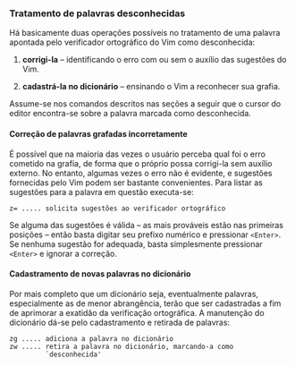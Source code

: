 ### Tratamento de palavras desconhecidas

Há basicamente duas operações possíveis no tratamento de uma palavra
apontada pelo verificador ortográfico do Vim como desconhecida:

1.  **corrigi-la** – identificando o erro com ou sem o
    auxílio das sugestões do Vim.

2.  **cadastrá-la no dicionário** – ensinando o Vim a
    reconhecer sua grafia.

Assume-se nos comandos descritos nas seções a seguir que o cursor do
editor encontra-se sobre a palavra marcada como desconhecida.

#### Correção de palavras grafadas incorretamente

É possível que na maioria das vezes o usuário perceba qual foi o erro
cometido na grafia, de forma que o próprio possa corrigi-la sem auxílio
externo. No entanto, algumas vezes o erro não é evidente, e sugestões
fornecidas pelo Vim podem ser bastante convenientes. Para listar as
sugestões para a palavra em questão executa-se:
```
z= ..... solicita sugestões ao verificador ortográfico
```
Se alguma das sugestões é válida – as mais prováveis estão nas primeiras
posições – então basta digitar seu prefixo numérico e pressionar
`<Enter>`. Se nenhuma sugestão for adequada, basta simplesmente
pressionar `<Enter>` e ignorar a correção.

#### Cadastramento de novas palavras no dicionário

Por mais completo que um dicionário seja, eventualmente palavras,
especialmente as de menor abrangência, terão que ser cadastradas a fim
de aprimorar a exatidão da verificação ortográfica. A manutenção do
dicionário dá-se pelo cadastramento e retirada de palavras:
```
zg ..... adiciona a palavra no dicionário
zw ..... retira a palavra no dicionário, marcando-a como 
         `desconhecida'
